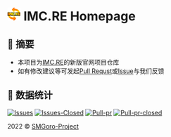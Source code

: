 # <img alt="IMC.RE-LOGO" width="30" src="https://raw.githubusercontent.com/SMGoro-Project/homepage/main/assets/img/favicon/favicon.png" /> IMC.RE Homepage

## 💬 摘要

* 本项目为[IMC.RE](https://imc.re)的新版官网项目仓库
* 如有修改建议等可发起[Pull Requst](https://github.com/SMGoro-Project/homepage/pulls)或[Issue](https://github.com/SMGoro-Project/homepage/issues)与我们反馈

🎨  数据统计
---

[![Issues](https://img.shields.io/github/issues/SMGoro-Project/homepage?style=flat-square)](https://github.com/SMGoro-Project/homepage/issues)
[![Issues-Closed](https://img.shields.io/github/issues-closed/SMGoro-Project/homepage?style=flat-square)](https://github.com/SMGoro-Project/homepage/issues?q=is%3Aissue+is%3Aclosed)
[![Pull-pr](https://img.shields.io/github/issues-pr/SMGoro-Project/homepage?style=flat-square)](https://github.com/SMGoro-Project/homepage/pulls)
[![Pull-pr-closed](https://img.shields.io/github/issues-pr-closed/SMGoro-Project/homepage?style=flat-square)](https://github.com/SMGoro-Project/homepage/pulls?q=is%3Apr+is%3Aclosed)

2022 © [SMGoro-Project](https://github.com/SMGoro-Project) 

